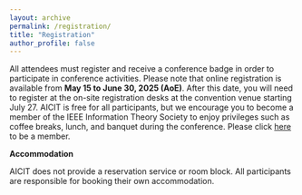 ```yaml
---
layout: archive
permalink: /registration/
title: "Registration"
author_profile: false
---
```



All attendees must register and receive a conference badge in order to participate in conference activities. Please note that online registration is available from **May 15 to June 30, 2025 (AoE)**. After this date, you will need to register at the on-site registration desks at the convention venue starting July 27. AICIT is free for all participants, but we encourage you to become a member of the IEEE Information Theory Society to enjoy privileges such as coffee breaks, lunch, and banquet during the conference. Please click <a href="https://forms.office.com/r/PTiHsBfg4x" target="_blank">here</a> to be a member.

**Accommodation**

AICIT does not provide a reservation service or room block. All participants are responsible for booking their own accommodation.


